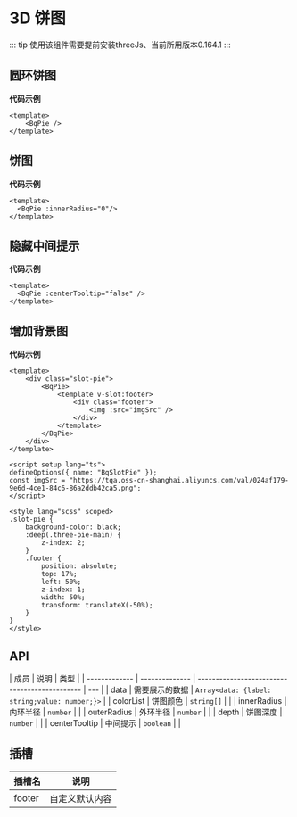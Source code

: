 <!--
 * @Author: wyk
 * @Date: 2024-05-14 15:30:17
 * @LastEditTime: 2024-05-27 16:51:04
 * @Description:
-->

# 3D 饼图

::: tip
使用该组件需要提前安装threeJs、当前所用版本0.164.1
:::

## 圆环饼图

<BqBasicsPie  />

**代码示例**

```vue
<template>
    <BqPie />
</template>
```

## 饼图

<BqBasicsPie :innerRadius="0" />

**代码示例**

```vue{4}
<template>
  <BqPie :innerRadius="0"/>
</template>
```

## 隐藏中间提示

<BqBasicsPie :centerTooltip="false"  />

**代码示例**

```vue{4}
<template>
  <BqPie :centerTooltip="false" />
</template>
```

## 增加背景图

<BqSlotPie></BqSlotPie>

**代码示例**

```vue
<template>
    <div class="slot-pie">
        <BqPie>
            <template v-slot:footer>
                <div class="footer">
                    <img :src="imgSrc" />
                </div>
            </template>
        </BqPie>
    </div>
</template>

<script setup lang="ts">
defineOptions({ name: "BqSlotPie" });
const imgSrc = "https://tqa.oss-cn-shanghai.aliyuncs.com/val/024af179-9e6d-4ce1-84c6-86a2ddb42ca5.png";
</script>

<style lang="scss" scoped>
.slot-pie {
    background-color: black;
    :deep(.three-pie-main) {
        z-index: 2;
    }
    .footer {
        position: absolute;
        top: 17%;
        left: 50%;
        z-index: 1;
        width: 50%;
        transform: translateX(-50%);
    }
}
</style>
```

## API

| 成员          | 说明           | 类型                                          |
| ------------- | -------------- | --------------------------------------------- | --- |
| data          | 需要展示的数据 | `Array<data: {label: string;value: number;}>` |
| colorList     | 饼图颜色       | `string[]`                                    |     |
| innerRadius   | 内环半径       | `number`                                      |     |
| outerRadius   | 外环半径       | `number`                                      |     |
| depth         | 饼图深度       | `number`                                      |     |
| centerTooltip | 中间提示       | `boolean`                                     |     |

## 插槽

| 插槽名 | 说明           |
| ------ | -------------- |
| footer | 自定义默认内容 |
